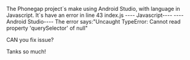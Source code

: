 The Phonegap project´s make using Android Studio, with language in Javascript.
It´s have an error in line 43 index.js ---- Javascript----
----Android Studio----
The error says:"Uncaught TypeError: Cannot read property 'querySelector' of null"

CAN you fix issue?

Tanks so much!
